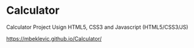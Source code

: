 # Calculator
Calculator Project Usign HTML5, CSS3 and Javascript (HTML5/CSS3/JS)


https://mbeklevic.github.io/Calculator/
